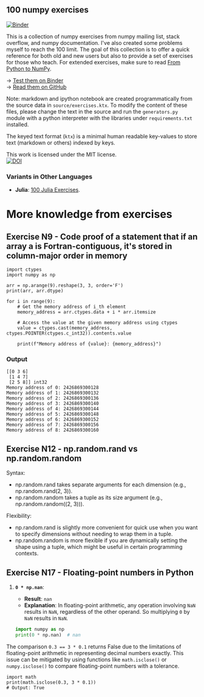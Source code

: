 ## 100 numpy exercises

[![Binder](http://mybinder.org/badge.svg)](http://mybinder.org:/repo/rougier/numpy-100/notebooks/100%20Numpy%20exercises.ipynb)

This is a collection of numpy exercises from numpy mailing list, stack overflow, and numpy documentation. I've also created some problems myself to reach the 100 limit. The goal of this collection is to offer a quick reference for both old and new users but also to provide a set of exercises for those who teach. For extended exercises, make sure to read [From Python to NumPy](http://www.labri.fr/perso/nrougier/from-python-to-numpy/).

→ [Test them on Binder](http://mybinder.org:/repo/rougier/numpy-100/notebooks/100_Numpy_exercises.ipynb)  
→ [Read them on GitHub](100_Numpy_exercises.md)  

Note: markdown and ipython notebook are created programmatically from the source data in `source/exercises.ktx`.
To modify the content of these files, please change the text in the source and run the `generators.py` module with a python
interpreter with the libraries under `requirements.txt` installed.

The keyed text format (`ktx`) is a minimal human readable key-values to store text (markdown or others) indexed by keys. 

This work is licensed under the MIT license.  
[![DOI](https://zenodo.org/badge/10173/rougier/numpy-100.svg)](https://zenodo.org/badge/latestdoi/10173/rougier/numpy-100)


### Variants in Other Languages

 - **Julia**: [100 Julia Exercises](https://github.com/RoyiAvital/Julia100Exercises).
# More knowledge from exercises  
## Exercise N9 - Code proof of a statement that if an array a is Fortran-contiguous, it's stored in column-major order in memory
```
import ctypes  
import numpy as np  

arr = np.arange(9).reshape(3, 3, order='F')  
print(arr, arr.dtype)  

for i in range(9):  
    # Get the memory address of i_th element  
    memory_address = arr.ctypes.data + i * arr.itemsize  

    # Access the value at the given memory address using ctypes  
    value = ctypes.cast(memory_address, ctypes.POINTER(ctypes.c_int32)).contents.value  
    
    print(f"Memory address of {value}: {memory_address}")  
```

### Output
```
[[0 3 6]  
 [1 4 7]  
 [2 5 8]] int32  
Memory address of 0: 2426869300128  
Memory address of 1: 2426869300132  
Memory address of 2: 2426869300136  
Memory address of 3: 2426869300140  
Memory address of 4: 2426869300144  
Memory address of 5: 2426869300148  
Memory address of 6: 2426869300152  
Memory address of 7: 2426869300156  
Memory address of 8: 2426869300160
```
## Exercise N12 - np.random.rand vs np.random.random  
Syntax:  
- np.random.rand takes separate arguments for each dimension (e.g., np.random.rand(2, 3)).    
- np.random.random takes a tuple as its size argument (e.g., np.random.random((2, 3))).  

Flexibility:  
- np.random.rand is slightly more convenient for quick use when you want to specify dimensions without needing to wrap them in a tuple.  
- np.random.random is more flexible if you are dynamically setting the shape using a tuple, which might be useful in certain programming contexts.
## Exercise N17 - Floating-point numbers in Python  
1. **`0 * np.nan`**:
   - **Result**: `nan`
   - **Explanation**: In floating-point arithmetic, any operation involving `NaN` results in `NaN`, regardless of the other operand. So multiplying `0` by `NaN` results in `NaN`.

   ```python
   import numpy as np
   print(0 * np.nan)  # nan
   ```
The comparison ```0.3 == 3 * 0.1``` returns False due to the limitations of floating-point arithmetic in representing decimal numbers exactly. This issue can be mitigated by using functions like ```math.isclose()``` or ```numpy.isclose()``` to compare floating-point numbers with a tolerance.  
```
import math  
print(math.isclose(0.3, 3 * 0.1))  
# Output: True
```
